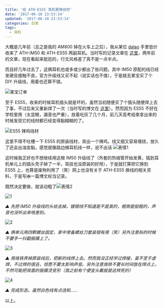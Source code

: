 ```yaml
---
title: '给 ATH-ES55 耳机更换线材'
date: '2017-06-10 23:53:14'
updated: '2017-06-10 23:53:14'
categories: 日常
tags:
  - 耳机
---
```


大概是几年前（总之是我的 AM800 掉在火车上之后），我从某位 [dalao](https://twitter.com/Panpawliet) 手里低价收来了 ATH-IM50 和 ATH-ES55 两副耳机。当时写的记录文章在 [这里](https://printempw.github.io/get-im50/)，两年前的文章，现在看起来挺尬的，行文风格差了真不是一点半点。

而且好几年过去了，这俩耳机也或多或少都出了些问题。其中 IM50 原配的线已经发硬且接触不良，官方升级线又买不起（说实话也不值），于是就去某宝买了个 DIY 升级线，用着也还算不错。

![某宝订单](https://img.prin.studio/images/2017/06/10/snipaste_20170610_230116.png)

至于 ES55，收来的时候耳机插头就是坏的，虽然当初随便买了个插头随便焊上去了事，不过后来又重新焊了一次（当时写的博文在 [这里](https://printempw.github.io/tips-for-fixing-audio-jack/)）。然而因为 ES55 不好在学校里用（太显眼，漏音也严重），放着吃灰了几个月，前几天高考结束拿出来的时候发现它的线材都已经变得黏糊糊的了。

<!--more-->

![ES55 辣鸡线材](https://img.prin.studio/images/2017/06/10/IMG_20170609_224017.jpg)

这里不得不吐槽一下 ES55 的原装线材，突出一个辣鸡。线又细又容易缠绕，放久了还会出油变黏，感觉就像路边摊耳机线一样，说不出话 ![表情1](https://img.prin.studio/images/2017/06/07/QQ20170607203042.jpg)

这时候我正好也不想继续用这根 IM50 升级线了（外套的热缩管开始发黄，插到耳机单元上的插头壳子掉了一半，耳挂也没原装的好用），于是就打算把它换到 ES55 上，也算是废物利用了（笑）网上也没有关于 ATH-ES55 换线的相关资料，于是写~~水~~一篇博文权当记录。

既然决定要做，就该动粗了![表情2](https://img.prin.studio/images/2017/06/10/QQ20170610233518.jpg)

![1](https://img.prin.studio/images/2017/06/10/IMG_20170610_200132.jpg)

*▲ 先把 IM50 升级线的头给去掉。镀银线不知道是不是真的，粗倒是挺粗的，声音也没听出来啥差别。*

![2](https://img.prin.studio/images/2017/06/10/IMG_20170610_200459.jpg)

*▲ 俩单元用四颗螺丝固定，家中常备螺丝刀套装很有用（笑）另外注意拆的时候不要手一抖戳振膜上了。*

![3](https://img.prin.studio/images/2017/06/10/IMG_20170610_202429.jpg)

*▲ 用烙铁弄掉原装线后，把新的线焊上去。然而我没正经学过焊接，虽不至于虚焊，不过焊的很丑，但愿不要太影响声音。另外注意烙铁不要长时间放在焊点上，不然可能把背面的振膜烫变形（我之前有个便宜头戴就是这样死的）*

![4](https://img.prin.studio/images/2017/06/10/IMG_20170610_210319.jpg)

*▲ 完成形态。虽然白色线有点违和……*

以上。





